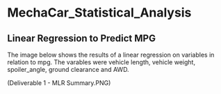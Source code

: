 # MechaCar_Statistical_Analysis
## Linear Regression to Predict MPG
The image below shows the results of a linear regression on variables in relation to mpg. The varables were vehicle length, vehicle weight, spoiler_angle, ground clearance and AWD.

(Deliverable 1 - MLR Summary.PNG)

